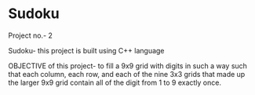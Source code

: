 # Sudoku
Project no.- 2 

Sudoku- this project is built using C++ language 

OBJECTIVE of this project- to fill a 9x9 grid with digits in such a way such that each column, each row, and each of the nine 3x3 grids that made up the larger 9x9 grid contain all of the digit from 1 to 9 exactly once.
